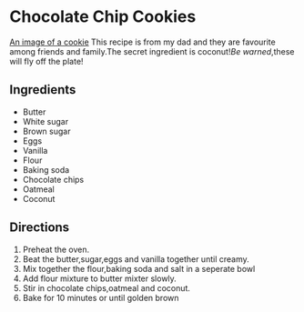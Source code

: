 # Chocolate Chip Cookies

[An image of a cookie](https://www.google.com/imgres?q=picture%20of%20chocolate%20chips%20coconut%20cookies&imgurl=https%3A%2F%2Fwww.modernhoney.com%2Fwp-content%2Fuploads%2F2021%2F03%2FChocolate-Chip-Coconut-Cookies-4-crop-scaled.jpg&imgrefurl=https%3A%2F%2Fwww.modernhoney.com%2Fchocolate-chip-coconut-cookies%2F&docid=nrLFhgXqr1DwjM&tbnid=LPGselAUz-EefM&vet=12ahUKEwi09tTwv-WJAxVFxQIHHfPrEvcQM3oECBsQAA..i&w=2560&h=2549&hcb=2&ved=2ahUKEwi09tTwv-WJAxVFxQIHHfPrEvcQM3oECBsQAA)
This recipe is from my dad and they are favourite among friends and family.The secret ingredient is coconut!_Be warned_,these will fly off the plate!

## Ingredients

* Butter
* White sugar
* Brown sugar
* Eggs
* Vanilla
* Flour
* Baking soda
* Chocolate chips
* Oatmeal
* Coconut 

## Directions

1. Preheat the oven.
2. Beat the butter,sugar,eggs and vanilla together until creamy.
3. Mix together the flour,baking soda and salt in a seperate bowl
4. Add flour mixture to butter mixter slowly.
5. Stir in chocolate chips,oatmeal and coconut.
6. Bake for 10 minutes or until golden brown

